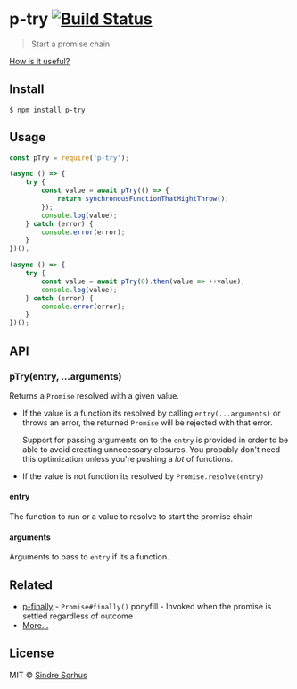 # p-try [![Build Status](https://travis-ci.org/sindresorhus/p-try.svg?branch=master)](https://travis-ci.org/sindresorhus/p-try)

> Start a promise chain

[How is it useful?](http://cryto.net/~joepie91/blog/2016/05/11/what-is-promise-try-and-why-does-it-matter/)


## Install

```
$ npm install p-try
```


## Usage

```js
const pTry = require('p-try');

(async () => {
	try {
		const value = await pTry(() => {
			return synchronousFunctionThatMightThrow();
		});
		console.log(value);
	} catch (error) {
		console.error(error);
	}
})();

(async () => {
	try {
		const value = await pTry(0).then(value => ++value);
		console.log(value);
	} catch (error) {
		console.error(error);
	}
})();
```


## API

### pTry(entry, ...arguments)

Returns a `Promise` resolved with a given value.

- If the value is a function its resolved by calling `entry(...arguments)` or throws an error, the returned `Promise` will be rejected with that error.

	Support for passing arguments on to the `entry` is provided in order to be able to avoid creating unnecessary closures. You probably don't need this optimization unless you're pushing a *lot* of functions.

- If the value is not function its resolved by `Promise.resolve(entry)`


#### entry

The function to run or a value to resolve to start the promise chain

#### arguments

Arguments to pass to `entry` if its a function.


## Related

- [p-finally](https://github.com/sindresorhus/p-finally) - `Promise#finally()` ponyfill - Invoked when the promise is settled regardless of outcome
- [More…](https://github.com/sindresorhus/promise-fun)


## License

MIT © [Sindre Sorhus](https://sindresorhus.com)
